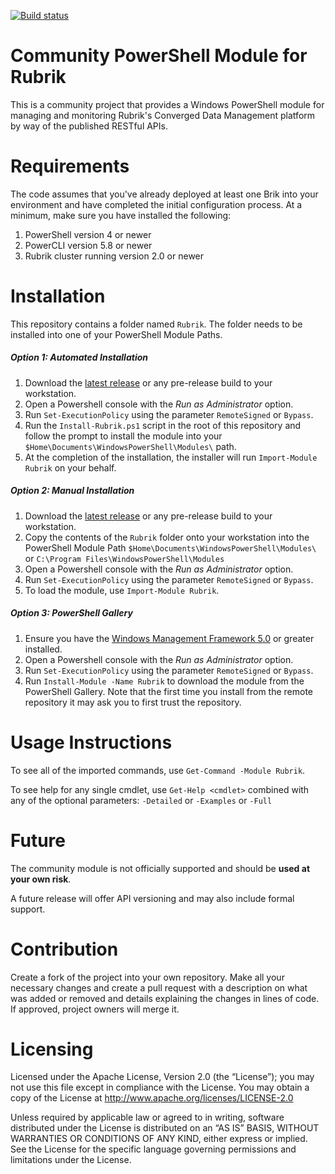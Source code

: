 [![Build status](https://ci.appveyor.com/api/projects/status/52cv3jshak2w7624?svg=true)](https://ci.appveyor.com/project/chriswahl/powershell-module)

Community PowerShell Module for Rubrik
============================

This is a community project that provides a Windows PowerShell module for managing and monitoring Rubrik's Converged Data Management platform by way of the published RESTful APIs.

# Requirements

The code assumes that you've already deployed at least one Brik into your environment and have completed the initial configuration process. At a minimum, make sure you have installed the following:

1. PowerShell version 4 or newer
2. PowerCLI version 5.8 or newer
3. Rubrik cluster running version 2.0 or newer

# Installation

This repository contains a folder named `Rubrik`. The folder needs to be installed into one of your PowerShell Module Paths.

##### Option 1: Automated Installation

1. Download the [latest release](https://github.com/rubrikinc/PowerShell-Module/releases/latest) or any pre-release build to your workstation.
2. Open a Powershell console with the *Run as Administrator* option.
3. Run `Set-ExecutionPolicy` using the parameter `RemoteSigned` or `Bypass`.
2. Run the `Install-Rubrik.ps1` script in the root of this repository and follow the prompt to install the module into your `$Home\Documents\WindowsPowerShell\Modules\` path.
3. At the completion of the installation, the installer will run `Import-Module Rubrik` on your behalf.

##### Option 2: Manual Installation

1. Download the [latest release](https://github.com/rubrikinc/PowerShell-Module/releases/latest) or any pre-release build to your workstation.
2. Copy the contents of the `Rubrik` folder onto your workstation into the PowerShell Module Path `$Home\Documents\WindowsPowerShell\Modules\` or `C:\Program Files\WindowsPowerShell\Modules`
2. Open a Powershell console with the *Run as Administrator* option.
3. Run `Set-ExecutionPolicy` using the parameter `RemoteSigned` or `Bypass`.
5. To load the module, use `Import-Module Rubrik`.

##### Option 3: PowerShell Gallery

1. Ensure you have the [Windows Management Framework 5.0](https://www.microsoft.com/en-us/download/details.aspx?id=50395) or greater installed.
2. Open a Powershell console with the *Run as Administrator* option.
3. Run `Set-ExecutionPolicy` using the parameter `RemoteSigned` or `Bypass`.
4. Run `Install-Module -Name Rubrik` to download the module from the PowerShell Gallery. Note that the first time you install from the remote repository it may ask you to first trust the repository.

# Usage Instructions

To see all of the imported commands, use `Get-Command -Module Rubrik`.

To see help for any single cmdlet, use `Get-Help <cmdlet>` combined with any of the optional parameters: `-Detailed` or `-Examples` or `-Full`

# Future

The community module is not officially supported and should be **used at your own risk**.

A future release will offer API versioning and may also include formal support.

# Contribution

Create a fork of the project into your own repository. Make all your necessary changes and create a pull request with a description on what was added or removed and details explaining the changes in lines of code. If approved, project owners will merge it.

# Licensing

Licensed under the Apache License, Version 2.0 (the “License”); you may not use this file except in compliance with the License. You may obtain a copy of the License at http://www.apache.org/licenses/LICENSE-2.0

Unless required by applicable law or agreed to in writing, software distributed under the License is distributed on an “AS IS” BASIS, WITHOUT WARRANTIES OR CONDITIONS OF ANY KIND, either express or implied. See the License for the specific language governing permissions and limitations under the License.
